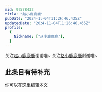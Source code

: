 ```yaml
---
mid: 99578432
title: "赵小鹿鹿鹿"
pubDate: "2024-11-04T11:26:46.435Z"
updatedDate: "2024-11-04T11:26:46.435Z"
profile:
  {
    Nickname: ["赵小鹿鹿鹿"],
  }
---
```


关注[赵小鹿鹿鹿](https://space.bilibili.com/99578432)谢谢喵~ 关注[赵小鹿鹿鹿](https://space.bilibili.com/99578432)谢谢喵~

## 此条目有待补充
你可以在[这里](https://github.com/Yuhanawa/VTuber.ICU-Content/edit/master/v/赵小鹿鹿鹿/index.md)编辑本文
